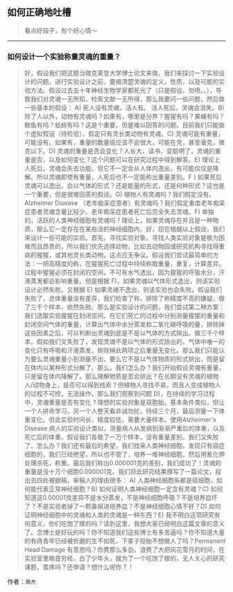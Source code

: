 ## 如何正确地吐槽

> 看点好段子，有个好心情～


 
---

### 如何设计一个实验称量灵魂的重量？

> 好，假设我们把这题当做克莱登大学博士论文来做，我们来探讨一下实验设计的问题。进行实验设计之前，要搞清楚灵魂的定义，性质，以及可能的实验方法。假设过去五十年神经生物学家都死光了（只是假设，勿喷。。），导致我们对灵魂一无所知，检索文献一无所得，那么我要问一些问题，然后做一些基本的假设：
> A) 死人没有灵魂，活人有。 活人死后，灵魂会消失。B) 除了人以外，动物有灵魂吗？如果有，哪里是分界？猩猩有吗？果蝇有吗？鲸鱼有吗？蚯蚓有吗？这是个重要，但是难以回答的问题。目前我们只能做个虚拟假设（待检验），假定只有灵长类动物有灵魂。C) 灵魂可能有重量，可能没有。如果有，重量的数量级应该不会很大，可能在克，甚至毫克，微克以下。D) 灵魂的重量是否会变化？人长大，读书，变聪明了，灵魂的重量是否，以及如何变化？这个问题可以在研究过程中得到解答。E) 理论上人死后，灵魂会失去功能。但它不一定会从人体内逸出，有可能仅仅是降解。所以灵魂即使有重量，人死后也不一定能称出重量差别。F ) 如果死后灵魂可以逸出，会以气体的形式？还是能量的形式，还是何种形式？这也是一个重要，但是很难回答的假设。G) 植物人有灵魂吗？我们假定没有。Alzheimer Disease （老年痴呆症患者）有灵魂吗？我们假定重度老年痴呆症患者灵魂含量比较少。老年痴呆症患者死亡后完全失去灵魂。F) 单独的，活跃的人类神经细胞有灵魂吗？理论上，如果灵魂存在并且是一种物质，那么它一定存在在某些活的神经细胞内。好，现在根据以上假设，我们来设计一些可能的实验。首先，寻找实验对象。寻找人类实验对象是极为困难而且昂贵的，所以我们优先选择动物，比如去动物园或研究机构寻找得重病的猩猩，或其他灵长类动物。这点应无争议。假设我们尝试最简单的方法：一把高精度的称，在猩猩死亡过程中持续称取重量，重复，计算差异。过程中猩猩必须在封闭的空间，不可有水气透出，因为猩猩的呼吸水分，汗液蒸发都会影响重量。但是根据 F)，如果灵魂以气体形式逸出，则该实验设计必然失败。又根据 E) 如果灵魂不逸出，则该实验也会失败。假设我们失败了，总体重量没有差异，我们检查了称，排除了称精度不高的嫌疑，做了三千个样本，依然失败。那么是实验设计的问题，我们尝试第二种方案：我们选取实验猩猩在封闭空间，在它们死亡的过程中分别测量猩猩的重量和封闭空间气体的重量，计算出气体中水分蒸发和二氧化碳呼吸的量，排除掉这些因素之后，可以判断出灵魂到底是不是以气体的方式排出。做三千个样本。假如我们又失败了，发现灵魂不是以气体的形式排出的，气体中唯一的变化只有呼吸和汗液蒸发，排除掉此两项之后重量无变化。那么我们只能认为要么灵魂重量小到测量不出，要么它不是以气体物质的形式排出，而是留在体内以某种形式分解了。那么，我们怎么办？我们开始假设灵魂有重量，只是留在体内降解了。那么降解物质是否会排出？在长期没有灵魂的植物人/动物身上，是否可以得到线索？但植物人寻找不易，而且人变成植物人的过程不可控，无法操作。那么我们观察到问题 D)，在持续的学习过程中，灵魂重量是否有变化？理想的实验对象是双胞胎，基本条件类似，但让一个人拼命学习，另一个人整天看非诚勿扰，持续三个月，最后测量一下体重变化。但此实验时间长，精度较低，需要大量样本。使用Alzheimer's Disease 病人的实验设计类似，测量病人从发病到渐渐严重后的体重，以及死亡后的体重。假设我们各做了一万个样本，没有重量差别。我们又失败了。怎么办？我们还有最后的希望，我们找来人类神经细胞，发现只有癌症细胞的，我们已经绝望，所以也不管了，培养一堆神经细胞，然后用氰化钾处理杀死，称重。最后我们称出0.000001克的差别，我们成功了！灵魂的重量是没十万个细胞0.000001克。我们将此研究结果撰写了一篇论文，投出去四处被据稿，审稿人的理由很多：
> A) 人类神经细胞系都是癌细胞，如何能代表正常神经细胞？B) 如何证明人类神经细胞一定含有灵魂？C) 如何知道这0.00001克差异不是水分蒸发，不是神经细胞呼吸？不是培养皿坏了？不是实验者掉了一颗鼻屎进培养皿？不是神经细胞心情不好？D) 如何证明神经细胞中的灵魂和人类的灵魂是一种东西？E) 我不明白这项研究有何意义，你们吃饱了撑的吗？读到这里，我想大家已经明白这篇文章的意义了。念博士是好玩的吗？你不知道我们这些博士有多苦逼吗？你不知道大量的有痔青年已经被折磨的生不如死，下辈子投胎不想做人了吗？Permanent Head Damage 有意思吗？你费那么多劲，浪费了大把风花雪月的时间，在实验室里皓首穷经，白了少年头，就为了一个吃饱了撑的，无人关心的研究课题，蛋疼吗？还申请？想什么呢你？！


作者：`周杰`